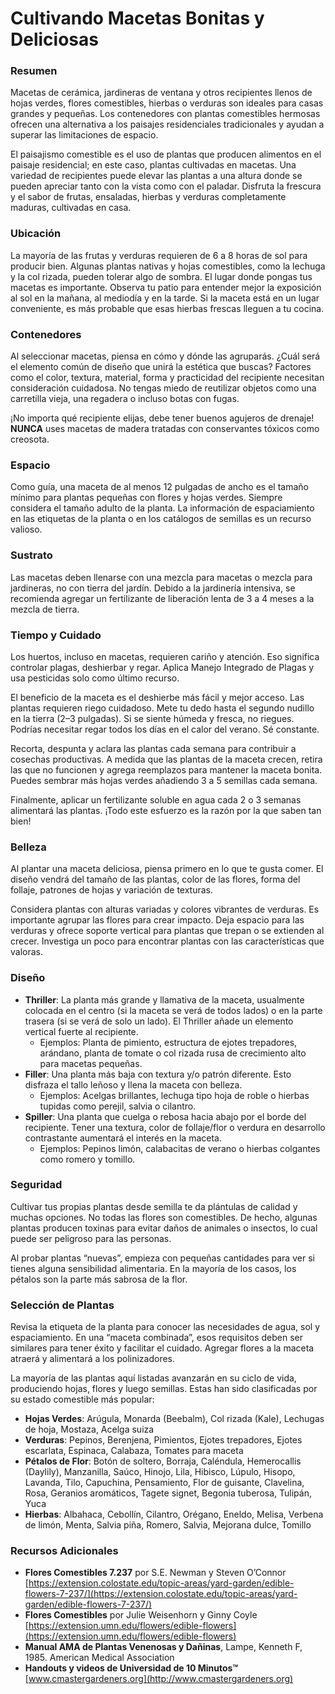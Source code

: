 # Cultivando Macetas Bonitas y Deliciosas

### Resumen

Macetas de cerámica, jardineras de ventana y otros recipientes llenos de hojas verdes, flores comestibles, hierbas o verduras son ideales para casas grandes y pequeñas. Los contenedores con plantas comestibles hermosas ofrecen una alternativa a los paisajes residenciales tradicionales y ayudan a superar las limitaciones de espacio.

El paisajismo comestible es el uso de plantas que producen alimentos en el paisaje residencial; en este caso, plantas cultivadas en macetas. Una variedad de recipientes puede elevar las plantas a una altura donde se pueden apreciar tanto con la vista como con el paladar. Disfruta la frescura y el sabor de frutas, ensaladas, hierbas y verduras completamente maduras, cultivadas en casa.

### Ubicación

La mayoría de las frutas y verduras requieren de 6 a 8 horas de sol para producir bien. Algunas plantas nativas y hojas comestibles, como la lechuga y la col rizada, pueden tolerar algo de sombra. El lugar donde pongas tus macetas es importante. Observa tu patio para entender mejor la exposición al sol en la mañana, al mediodía y en la tarde. Si la maceta está en un lugar conveniente, es más probable que esas hierbas frescas lleguen a tu cocina.

### Contenedores

Al seleccionar macetas, piensa en cómo y dónde las agruparás. ¿Cuál será el elemento común de diseño que unirá la estética que buscas? Factores como el color, textura, material, forma y practicidad del recipiente necesitan consideración cuidadosa. No tengas miedo de reutilizar objetos como una carretilla vieja, una regadera o incluso botas con fugas.

¡No importa qué recipiente elijas, debe tener buenos agujeros de drenaje! **NUNCA** uses macetas de madera tratadas con conservantes tóxicos como creosota.

### Espacio

Como guía, una maceta de al menos 12 pulgadas de ancho es el tamaño mínimo para plantas pequeñas con flores y hojas verdes. Siempre considera el tamaño adulto de la planta. La información de espaciamiento en las etiquetas de la planta o en los catálogos de semillas es un recurso valioso.

### Sustrato

Las macetas deben llenarse con una mezcla para macetas o mezcla para jardineras, no con tierra del jardín. Debido a la jardinería intensiva, se recomienda agregar un fertilizante de liberación lenta de 3 a 4 meses a la mezcla de tierra.

### Tiempo y Cuidado

Los huertos, incluso en macetas, requieren cariño y atención. Eso significa controlar plagas, deshierbar y regar. Aplica Manejo Integrado de Plagas y usa pesticidas solo como último recurso.

El beneficio de la maceta es el deshierbe más fácil y mejor acceso. Las plantas requieren riego cuidadoso. Mete tu dedo hasta el segundo nudillo en la tierra (2–3 pulgadas). Si se siente húmeda y fresca, no riegues. Podrías necesitar regar todos los días en el calor del verano. Sé constante.

Recorta, despunta y aclara las plantas cada semana para contribuir a cosechas productivas. A medida que las plantas de la maceta crecen, retira las que no funcionen y agrega reemplazos para mantener la maceta bonita. Puedes sembrar más hojas verdes añadiendo 3 a 5 semillas cada semana.

Finalmente, aplicar un fertilizante soluble en agua cada 2 o 3 semanas alimentará las plantas. ¡Todo este esfuerzo es la razón por la que saben tan bien!

### Belleza

Al plantar una maceta deliciosa, piensa primero en lo que te gusta comer. El diseño vendrá del tamaño de las plantas, color de las flores, forma del follaje, patrones de hojas y variación de texturas.

Considera plantas con alturas variadas y colores vibrantes de verduras. Es importante agrupar las flores para crear impacto. Deja espacio para las verduras y ofrece soporte vertical para plantas que trepan o se extienden al crecer. Investiga un poco para encontrar plantas con las características que valoras.

### Diseño


- **Thriller**: La planta más grande y llamativa de la maceta, usualmente colocada en el centro (si la maceta se verá de todos lados) o en la parte trasera (si se verá de solo un lado). El Thriller añade un elemento vertical fuerte al recipiente.
  - Ejemplos: Planta de pimiento, estructura de ejotes trepadores, arándano, planta de tomate o col rizada rusa de crecimiento alto para macetas pequeñas.
- **Filler**: Una planta más baja con textura y/o patrón diferente. Esto disfraza el tallo leñoso y llena la maceta con belleza.
  - Ejemplos: Acelgas brillantes, lechuga tipo hoja de roble o hierbas tupidas como perejil, salvia o cilantro.
- **Spiller**: Una planta que cuelga o rebosa hacia abajo por el borde del recipiente. Tener una textura, color de follaje/flor o verdura en desarrollo contrastante aumentará el interés en la maceta.
  - Ejemplos: Pepinos limón, calabacitas de verano o hierbas colgantes como romero y tomillo.

### Seguridad

Cultivar tus propias plantas desde semilla te da plántulas de calidad y muchas opciones. No todas las flores son comestibles. De hecho, algunas plantas producen toxinas para evitar daños de animales o insectos, lo cual puede ser peligroso para las personas.

Al probar plantas “nuevas”, empieza con pequeñas cantidades para ver si tienes alguna sensibilidad alimentaria. En la mayoría de los casos, los pétalos son la parte más sabrosa de la flor.

### Selección de Plantas

Revisa la etiqueta de la planta para conocer las necesidades de agua, sol y espaciamiento. En una “maceta combinada”, esos requisitos deben ser similares para tener éxito y facilitar el cuidado. Agregar flores a la maceta atraerá y alimentará a los polinizadores.

La mayoría de las plantas aquí listadas avanzarán en su ciclo de vida, produciendo hojas, flores y luego semillas. Estas han sido clasificadas por su estado comestible más popular:

- **Hojas Verdes**: Arúgula, Monarda (Beebalm), Col rizada (Kale), Lechugas de hoja, Mostaza, Acelga suiza
- **Verduras**: Pepinos, Berenjena, Pimientos, Ejotes trepadores, Ejotes escarlata, Espinaca, Calabaza, Tomates para maceta
- **Pétalos de Flor**: Botón de soltero, Borraja, Caléndula, Hemerocallis (Daylily), Manzanilla, Saúco, Hinojo, Lila, Hibisco, Lúpulo, Hisopo, Lavanda, Tilo, Capuchina, Pensamiento, Flor de guisante, Clavelina, Rosa, Geranios aromáticos, Tagete signet, Begonia tuberosa, Tulipán, Yuca
- **Hierbas**: Albahaca, Cebollín, Cilantro, Orégano, Eneldo, Melisa, Verbena de limón, Menta, Salvia piña, Romero, Salvia, Mejorana dulce, Tomillo

### Recursos Adicionales

- **Flores Comestibles 7.237** por S.E. Newman y Steven O’Connor  
  [https://extension.colostate.edu/topic-areas/yard-garden/edible-flowers-7-237/](https://extension.colostate.edu/topic-areas/yard-garden/edible-flowers-7-237/)
- **Flores Comestibles** por Julie Weisenhorn y Ginny Coyle  
  [https://extension.umn.edu/flowers/edible-flowers](https://extension.umn.edu/flowers/edible-flowers)
- **Manual AMA de Plantas Venenosas y Dañinas**, Lampe, Kenneth F, 1985. American Medical Association
- **Handouts y videos de Universidad de 10 Minutos™**  
  [www.cmastergardeners.org](http://www.cmastergardeners.org)
